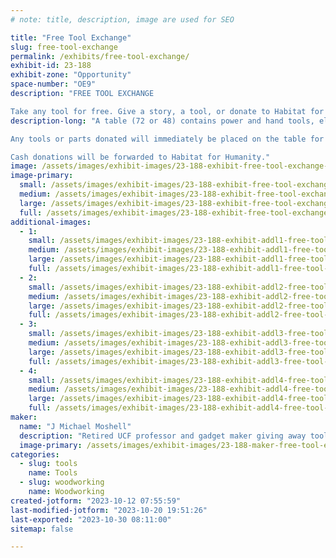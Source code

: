 ```yaml
---
# note: title, description, image are used for SEO

title: "Free Tool Exchange"
slug: free-tool-exchange
permalink: /exhibits/free-tool-exchange/
exhibit-id: 23-188
exhibit-zone: "Opportunity"
space-number: "OE9"
description: "FREE TOOL EXCHANGE

Take any tool for free. Give a story, a tool, or donate to Habitat for Humanity"
description-long: "A table (72 or 48) contains power and hand tools, electrical, plumbing parts and fasteners, and photographs of larger items that are in my truck in the parking lot. Guests are free to take any items for their own use. I will staff the table to answer questions and collect stories. 

Any tools or parts donated will immediately be placed on the table for others to take.

Cash donations will be forwarded to Habitat for Humanity."
image: /assets/images/exhibit-images/23-188-exhibit-free-tool-exchange-chopsaw-large.jpg
image-primary: 
  small: /assets/images/exhibit-images/23-188-exhibit-free-tool-exchange-chopsaw-small.jpg
  medium: /assets/images/exhibit-images/23-188-exhibit-free-tool-exchange-chopsaw-medium.jpg
  large: /assets/images/exhibit-images/23-188-exhibit-free-tool-exchange-chopsaw-large.jpg
  full: /assets/images/exhibit-images/23-188-exhibit-free-tool-exchange-chopsaw-full.jpg
additional-images: 
  - 1:
    small: /assets/images/exhibit-images/23-188-exhibit-addl1-free-tool-exchange-benchgrinder-small.jpg
    medium: /assets/images/exhibit-images/23-188-exhibit-addl1-free-tool-exchange-benchgrinder-medium.jpg
    large: /assets/images/exhibit-images/23-188-exhibit-addl1-free-tool-exchange-benchgrinder-large.jpg
    full: /assets/images/exhibit-images/23-188-exhibit-addl1-free-tool-exchange-benchgrinder-full.jpg
  - 2:
    small: /assets/images/exhibit-images/23-188-exhibit-addl2-free-tool-exchange-benchvise-small.jpg
    medium: /assets/images/exhibit-images/23-188-exhibit-addl2-free-tool-exchange-benchvise-medium.jpg
    large: /assets/images/exhibit-images/23-188-exhibit-addl2-free-tool-exchange-benchvise-large.jpg
    full: /assets/images/exhibit-images/23-188-exhibit-addl2-free-tool-exchange-benchvise-full.jpg
  - 3:
    small: /assets/images/exhibit-images/23-188-exhibit-addl3-free-tool-exchange-clamps-small.jpg
    medium: /assets/images/exhibit-images/23-188-exhibit-addl3-free-tool-exchange-clamps-medium.jpg
    large: /assets/images/exhibit-images/23-188-exhibit-addl3-free-tool-exchange-clamps-large.jpg
    full: /assets/images/exhibit-images/23-188-exhibit-addl3-free-tool-exchange-clamps-full.jpg
  - 4:
    small: /assets/images/exhibit-images/23-188-exhibit-addl4-free-tool-exchange-scrollsaw-small.jpg
    medium: /assets/images/exhibit-images/23-188-exhibit-addl4-free-tool-exchange-scrollsaw-medium.jpg
    large: /assets/images/exhibit-images/23-188-exhibit-addl4-free-tool-exchange-scrollsaw-large.jpg
    full: /assets/images/exhibit-images/23-188-exhibit-addl4-free-tool-exchange-scrollsaw-full.jpg
maker: 
  name: "J Michael Moshell"
  description: "Retired UCF professor and gadget maker giving away tool collection"
  image-primary: /assets/images/exhibit-images/23-188-maker-free-tool-exchange-ftexchange-medium.jpg
categories: 
  - slug: tools
    name: Tools
  - slug: woodworking
    name: Woodworking
created-jotform: "2023-10-12 07:55:59"
last-modified-jotform: "2023-10-20 19:51:26"
last-exported: "2023-10-30 08:11:00"
sitemap: false

---
```

